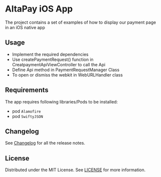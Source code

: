 # AltaPay iOS App

The project contains a set of examples of how to display our payment page in an iOS native app

## Usage 

 - Implement the required dependencies
 - Use createPaymentRequest() function in CreatpaymentApiViewController to call the Api 
 - Define Api method in PaymentRequestManager Class
 - To open or dismiss the webkit in WebURLHandler class
 
 
## Requirements

  The app requires following libraries/Pods to be installed:

  - pod `Alamofire`
  - pod `SwiftyJSON`

## Changelog

See [Changelog](CHANGELOG.md) for all the release notes.

## License

Distributed under the MIT License. See [LICENSE](LICENSE) for more information.
